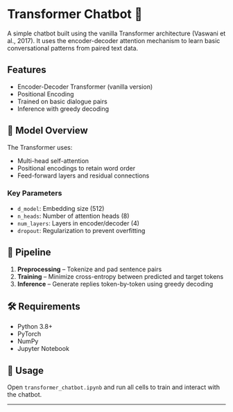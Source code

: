 # Transformer Chatbot 🤖

A simple chatbot built using the vanilla Transformer architecture (Vaswani et al., 2017). It uses the encoder-decoder attention mechanism to learn basic conversational patterns from paired text data.

## Features
- Encoder-Decoder Transformer (vanilla version)
- Positional Encoding
- Trained on basic dialogue pairs
- Inference with greedy decoding

## 🔧 Model Overview
The Transformer uses:
- Multi-head self-attention
- Positional encodings to retain word order
- Feed-forward layers and residual connections

### Key Parameters
- `d_model`: Embedding size (512)
- `n_heads`: Number of attention heads (8)
- `num_layers`: Layers in encoder/decoder (4)
- `dropout`: Regularization to prevent overfitting

## 🧪 Pipeline
1. **Preprocessing** – Tokenize and pad sentence pairs
2. **Training** – Minimize cross-entropy between predicted and target tokens
3. **Inference** – Generate replies token-by-token using greedy decoding

## 🛠 Requirements
- Python 3.8+
- PyTorch
- NumPy
- Jupyter Notebook

## 🚀 Usage
Open `transformer_chatbot.ipynb` and run all cells to train and interact with the chatbot.

---

